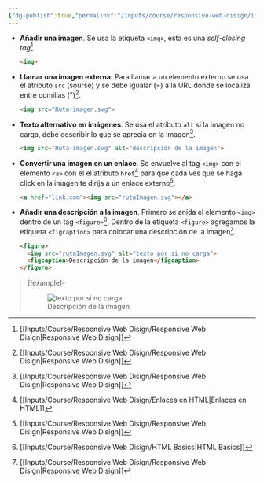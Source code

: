 ```yaml
---
{"dg-publish":true,"permalink":"/inputs/course/responsive-web-disign/imagenes-en-html/","tags":["programation","HTML"]}
---
```


[^1]: [[Inputs/Course/Responsive Web Disign/Responsive Web Disign\|Responsive Web Disign]]
[^2]: [[Inputs/Course/Responsive Web Disign/Enlaces en HTML\|Enlaces en HTML]]
[^3]: [[Inputs/Course/Responsive Web Disign/HTML Basics\|HTML Basics]]

- **Añadir una imagen**. Se usa la etiqueta `<img>`, esta es una *self-closing tag*[^1].
   ```HTML 
   <img>
   ```
- **Llamar una imagen externa**. Para llamar a un elemento externo se usa el atributo `src` (sourse) y se debe igualar (=) a la URL donde se localiza entre comillas (")[^1].
   ```HTML 
   <img src="Ruta-imagen.svg">
   ```
- **Texto alternativo en imágenes**. Se usa el atributo `alt` si la imagen no carga, debe describir lo que se aprecia en la imagen[^1].
   ```HTML 
   <img src="Ruta-imagen.svg" alt="descripción de la imagen">
   ```
- **Convertir una imagen en un enlace**. Se envuelve al tag `<img>` con el elemento `<a>` con el el atributo `href`[^2] para que cada ves que se haga click en la imagen te dirija a un enlace externo[^1].
   ```HTML
   <a href="link.com"><img src="rutaImagen.svg"></a>
   ```
- **Añadir una descripción a la imagen**. Primero se anida el elemento `<img>` dentro de un tag `<figure>`[^3].  Dentro de la etiqueta `<figure>` agregamos la etiqueta `<figcaption>` para colocar una descripción de la imagen[^1].
   ```HTML 
   <figure>
     <img src="rutaImagen.svg" alt="texto por si no carga">
     <figcaption>Descripción de la imagen</figcaption>
   </figure>
   ```
> [!example]-
>   <figure><img src="rutaImagen.png" alt="texto por si no carga"><figcaption>Descripción de la imagen</figcaption></figure>